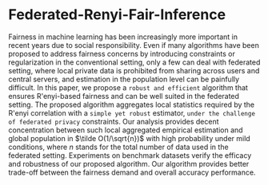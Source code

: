 # Federated-Renyi-Fair-Inference

Fairness in machine learning has been increasingly more important in recent years due to social responsibility.
Even if many algorithms have been proposed to address fairness concerns by introducing constraints or regularization in the conventional setting, only a few can deal with federated setting, where local private data is prohibited from sharing across users and central servers,
and estimation in the population level can be painfully difficult.
In this paper, we propose a `robust and efficient` algorithm that ensures R\'enyi-based fairness and can be well suited in the federated setting.
The proposed algorithm aggregates local statistics required by the R\'enyi correlation with a `simple yet robust` estimator, `under the challenge of federated privacy` constraints.
Our analysis provides decent concentration between such local aggregated empirical estimation and global population in $\tilde O(1/\sqrt{n})$ with high probability under mild conditions, where $n$ stands for the total number of data used in the federated setting.
Experiments on benchmark datasets verify the efficacy and robustness of our proposed algorithm.
Our algorithm provides better trade-off between the fairness demand and overall accuracy performance. 
